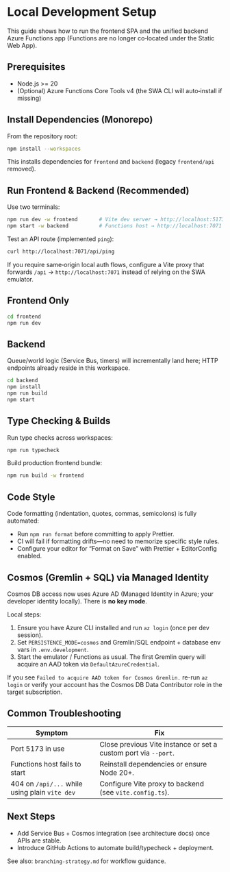 # Local Development Setup

This guide shows how to run the frontend SPA and the unified backend Azure Functions app (Functions are no longer co‑located under the Static Web App).

## Prerequisites

- Node.js >= 20
- (Optional) Azure Functions Core Tools v4 (the SWA CLI will auto‑install if missing)

## Install Dependencies (Monorepo)

From the repository root:

```bash
npm install --workspaces
```

This installs dependencies for `frontend` and `backend` (legacy `frontend/api` removed).

## Run Frontend & Backend (Recommended)

Use two terminals:

```bash
npm run dev -w frontend       # Vite dev server → http://localhost:5173
npm start -w backend          # Functions host → http://localhost:7071
```

Test an API route (implemented `ping`):

```bash
curl http://localhost:7071/api/ping
```

If you require same‑origin local auth flows, configure a Vite proxy that forwards `/api` → `http://localhost:7071` instead of relying on the SWA emulator.

## Frontend Only

```bash
cd frontend
npm run dev
```

## Backend

Queue/world logic (Service Bus, timers) will incrementally land here; HTTP endpoints already reside in this workspace.

```bash
cd backend
npm install
npm run build
npm start
```

## Type Checking & Builds

Run type checks across workspaces:

```bash
npm run typecheck
```

Build production frontend bundle:

```bash
npm run build -w frontend
```

## Code Style

Code formatting (indentation, quotes, commas, semicolons) is fully automated:

- Run `npm run format` before committing to apply Prettier.
- CI will fail if formatting drifts—no need to memorize specific style rules.
- Configure your editor for “Format on Save” with Prettier + EditorConfig enabled.

## Cosmos (Gremlin + SQL) via Managed Identity

Cosmos DB access now uses Azure AD (Managed Identity in Azure; your developer identity locally). There is **no key mode**.

Local steps:

1. Ensure you have Azure CLI installed and run `az login` (once per dev session).
2. Set `PERSISTENCE_MODE=cosmos` and Gremlin/SQL endpoint + database env vars in `.env.development`.
3. Start the emulator / Functions as usual. The first Gremlin query will acquire an AAD token via `DefaultAzureCredential`.

If you see `Failed to acquire AAD token for Cosmos Gremlin.` re-run `az login` or verify your account has the Cosmos DB Data Contributor role in the target subscription.

## Common Troubleshooting

| Symptom                                        | Fix                                                             |
| ---------------------------------------------- | --------------------------------------------------------------- |
| Port 5173 in use                               | Close previous Vite instance or set a custom port via `--port`. |
| Functions host fails to start                  | Reinstall dependencies or ensure Node 20+.                      |
| 404 on `/api/...` while using plain `vite dev` | Configure Vite proxy to backend (see `vite.config.ts`).         |

## Next Steps

- Add Service Bus + Cosmos integration (see architecture docs) once APIs are stable.
- Introduce GitHub Actions to automate build/typecheck + deployment.

See also: `branching-strategy.md` for workflow guidance.
